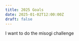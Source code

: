 ```yaml
---
title: 2025 Goals
date: 2025-01-02T12:00:00Z
draft: false
---
```


I want to do the misogi challenge